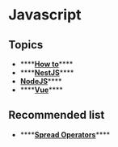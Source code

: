 # Javascript

## Topics

* \*\*\*\*[**How to**](how-to.md)\*\*\*\*
* \*\*\*\*[**NestJS**](nestjs.md)\*\*\*\*
* [**NodeJS**](nodejs.md)\*\*\*\*
* \*\*\*\*[**Vue**](vue.md)\*\*\*\*

## Recommended list

* \*\*\*\*[**Spread Operators**](https://developer.mozilla.org/pt-BR/docs/Web/JavaScript/Reference/Operators/Spread_operator)\*\*\*\*

